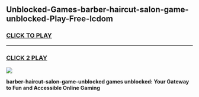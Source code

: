 
## Unblocked-Games-barber-haircut-salon-game-unblocked-Play-Free-lcdom
<h3>
<a href="https://premium76.site?title=barber-haircut-salon-game-unblocked&ref=20M">CLICK TO PLAY</a></h3>
<hr>

<h3>
<a href="https://premium76.site?title=barber-haircut-salon-game-unblocked&ref=20M">CLICK 2 PLAY</a>
  
</h3>

<a href="https://premium76.site?title=barber-haircut-salon-game-unblocked&ref=19M"><img src="https://clearcache.store/games.png"></a>


**barber-haircut-salon-game-unblocked games unblocked: Your Gateway to Fun and Accessible Online Gaming**
